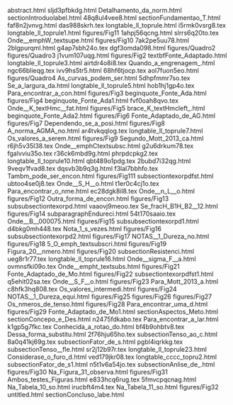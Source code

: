 abstract.html
sljd3pfbkdg.html
Detalhamento_da_norm.html
sectionIntroduolabel.html
48q8ul4vee8.html
sectionFundamentao_T.html
faf8n2jvnvg.html
das988skrh.tex
longtable_ll_toprule.html
i5rmk0vsrg8.tex
longtable_ll_toprule1.html
figures/Fig11
1ahpj56qcng.html
slrrs6q20to.tex
Onde__emphW_textsupe.html
figures/Fig10
7ak2pe5uu78.html
2blgpurqml.html
g4ap7sbh24o.tex
dgf3omda098.html
figures/Quadro2
figures/Quadro3
j1vum107uqg.html
figures/Fig2
textbfFonte_Adaptado.html
longtable_ll_toprule3.html
airtdr4o8i8.tex
Quando_a_engrenagem_.html
ngc66blieqg.tex
ivv9hs5tr5.html
68hf6tjocp.tex
aol7fuon5eo.html
figures/Quadro4
As_curvas_podem_ser.html
5dhpfmmr7so.tex
Se_a_largura_da.html
longtable_ll_toprule5.html
hob1hj1gp4o.tex
Para_encontrar_a_con.html
figures/Fig3
beginquote_Fonte_Ada.html
figures/Fig4
beginquote_Fonte_Ada1.html
fvf0oah8qvo.tex
Onde__K_textHmc__fat.html
figures/Fig5
brace_K_textHmcleft_.html
beginquote_Fonte_Ada2.html
figures/Fig6
Fonte_Adaptado_de_AG.html
figures/Fig7
Dependendo_se_a_posi.html
figures/Fig8
A_norma_AGMA_no.html
ar4tvkqqlog.tex
longtable_ll_toprule7.html
Os_valores_a_serem.html
figures/Fig9
Segundo_Mott_2013_ca.html
r6jh5v35l38.tex
Onde__emphCtextsubsc.html
g2u6drkum78.tex
fgalvviu35o.tex
r36ck6mbd9g.html
phrpdcpkg2.tex
longtable_ll_toprule10.html
qbt489o1pdg.tex
2bubd7i32qg.html
9veqv1fvad8.tex
dqsvb3b9q3g.html
f3lal7bbhfo.tex
Tambm_pode_ser_encon.html
figures/Fig111
subsectiontexorpdfst.html
ubtoo4se0j8.tex
Onde__S_H__o.html
t1er0c4cj1o.tex
Para_encontrar_o_nme.html
ec28dgk8il8.tex
Onde__n_L__o.html
figures/Fig12
Outra_forma_de_encon.html
figures/Fig13
subsubsectiontexorpd.html
vaaovj9meoo.tex
Se_fracH_B1H_B2__12.html
figures/Fig14
subparagraphEndureci.html
54t170saaio.tex
Onde__B__000075.html
figures/Fig15
subsubsectiontexorpd1.html
d4bkg0mh448.tex
Nota_1_s_vezes.html
figures/Fig16
subsubsectiontexorpd2.html
figures/Fig17
NOTAS__1_Dureza_no.html
figures/Fig18
5_O_emph_textsubscri.html
figures/Fig19
Figura_20__nmero.html
figures/Fig20
subsectionResistenci.html
ueg8r1r77.tex
longtable_ll_toprule16.html
Onde__sigma_F__a.html
ovmnsfki09o.tex
Onde__empht_textsubs.html
figures/Fig21
Fonte_Adaptado_de_Mo.html
figures/Fig22
subsectiontexorpdfst1.html
q5ehit02sa.tex
Onde__S_F__o.html
figures/Fig23
Para_Mott_2013_a.html
c8hfk3hq808.tex
Os_valores_intermedi.html
figures/Fig24
NOTAS__1_Dureza_equi.html
figures/Fig25
figures/Fig26
figures/Fig27
Os_nmeros_de_tenso.html
figures/Fig28
Para_encontrar_uma_d.html
figures/Fig29
Fonte_Adaptado_de_Mo1.html
sectionAspectos_Meto.html
sectionConcepo_e_Des.html
n2475fdkabo.tex
Para_encontrar_a_lar.html
k1gp5g7fkc.tex
Conhecida_a_rotao_do.html
bf4b9ohbtv8.tex
Dessa_forma_substitu.html
2f76hju65ho.tex
subsectionTenso_ao_c.html
8a0q41kj69g.tex
subsectionFator_de_s.html
pgbl4iqrkkg.tex
subsectionTenso__fle.html
sr2j12b97r.tex
longtable_ll_toprule23.html
Considerase_o_furo_d.html
ved179jkr08.tex
longtable_cccc_topru2.html
subsectionFator_de_s1.html
n5t1v6a54jo.tex
subsectionAnlise_de_.html
figures/Fig30
Na_Figura_31_observa.html
figures/Fig31
Ambos_testes_Figuras.html
e833hcq6rug.tex
5fmvcpqcnag.html
Na_Tabela_10_so.html
irucbft4m4.tex
Na_Tabela_11_so.html
figures/Fig32
untitled.html
sectionConcluso_labe.html